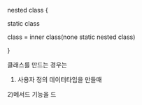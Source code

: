 nested class {

static class  

class   = inner class(none static nested class)

}





클래스를 만드는 경우는

1) 사용자 정의 데이터타입을 만들때 

2)메서드 기능을 드